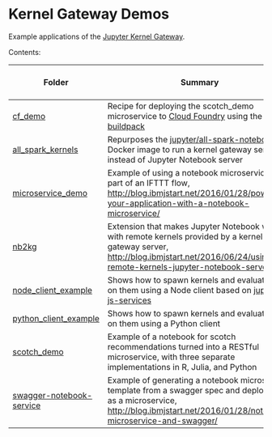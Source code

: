 # Kernel Gateway Demos

Example applications of the [Jupyter Kernel Gateway](https://github.com/jupyter/kernel_gateway).

Contents:

|Folder|Summary|Kernel Gateway Mode|
|------|-------|-------------------|
|[cf_demo](cf_demo)|Recipe for deploying the scotch_demo microservice to [Cloud Foundry](https://www.cloudfoundry.org/) using the [Python buildpack](https://github.com/cloudfoundry/python-buildpack)|[notebook-http](http://jupyter-kernel-gateway.readthedocs.io/en/stable/http-mode.html)|
|[all_spark_kernels](docker-stacks/all-spark-kernels)|Repurposes the [jupyter/all-spark-notebook](https://github.com/jupyter/docker-stacks/tree/master/all-spark-notebook) Docker image to run a kernel gateway server instead of Jupyter Notebook server|[notebook-http](http://jupyter-kernel-gateway.readthedocs.io/en/stable/http-mode.html)|
|[microservice_demo](microservice_demo)|Example of using a notebook microservice as part of an IFTTT flow, http://blog.ibmjstart.net/2016/01/28/powering-your-application-with-a-notebook-microservice/|[notebook-http](http://jupyter-kernel-gateway.readthedocs.io/en/stable/http-mode.html)|
|[nb2kg](nb2kg)|Extension that makes Jupyter Notebook work with remote kernels provided by a kernel gateway server, http://blog.ibmjstart.net/2016/06/24/using-remote-kernels-jupyter-notebook-server/|[jupyter-websocket](http://jupyter-kernel-gateway.readthedocs.io/en/stable/websocket-mode.html)|
|[node_client_example](node_client_example)|Shows how to spawn kernels and evaluate code on them using a Node client based on [jupyter-js-services](https://github.com/jupyter/jupyter-js-services)|[jupyter-websocket](http://jupyter-kernel-gateway.readthedocs.io/en/stable/websocket-mode.html)|
|[python_client_example](python_client_example)|Shows how to spawn kernels and evaluate code on them using a Python client|[jupyter-websocket](http://jupyter-kernel-gateway.readthedocs.io/en/stable/websocket-mode.html)|
|[scotch_demo](scotch_demo)|Example of a notebook for scotch recommendations turned into a RESTful microservice, with three separate implementations in R, Julia, and Python|[notebook-http](http://jupyter-kernel-gateway.readthedocs.io/en/stable/http-mode.html)|
|[swagger-notebook-service](swagger-notebook-service)|Example of generating a notebook microservice template from a swagger spec and deploying it as a microservice, http://blog.ibmjstart.net/2016/01/28/notebook-microservice-and-swagger/|[notebook-http](http://jupyter-kernel-gateway.readthedocs.io/en/stable/http-mode.html)|


